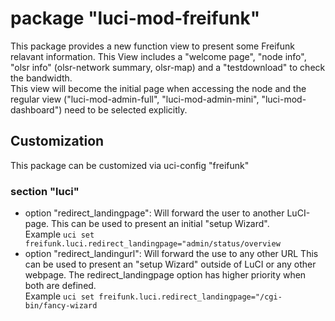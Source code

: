 # package "luci-mod-freifunk"

This package provides a new function view to present some Freifunk relavant information. This View includes
a "welcome page", "node info", "olsr info" (olsr-network summary, olsr-map) and a "testdownload" to check
the bandwidth.  
This view will become the initial page when accessing the node and the regular view ("luci-mod-admin-full",
"luci-mod-admin-mini", "luci-mod-dashboard") need to be selected explicitly.

## Customization

This package can be customized via uci-config "freifunk"

### section "luci"
* option "redirect_landingpage": Will forward the user to another LuCI-page. This can be used to present an
initial "setup Wizard".  
Example `uci set freifunk.luci.redirect_landingpage="admin/status/overview`
* option "redirect_landingurl": Will forward the use to any other URL This can be used to present an "setup
Wizard" outside of LuCI or any other webpage. The redirect_landingpage option has higher priority when both
are defined.  
Example `uci set freifunk.luci.redirect_landingpage="/cgi-bin/fancy-wizard`

